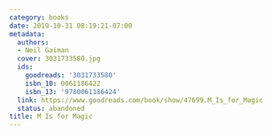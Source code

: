 ```yaml
---
category: books
date: 2019-10-31 08:19:21-07:00
metadata:
  authors:
  - Neil Gaiman
  cover: 3031733580.jpg
  ids:
    goodreads: '3031733580'
    isbn_10: 0061186422
    isbn_13: '9780061186424'
  link: https://www.goodreads.com/book/show/47699.M_Is_for_Magic
  status: abandoned
title: M Is for Magic
---
```

